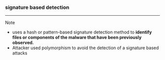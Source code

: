 ### signature based detection
---
>[!note]
>- uses a hash or pattern-based signature detection method to **identify files or components of the malware that have been previously observed.**
>- Attacker used polymorphism to avoid the detection of a signature based attacks 


